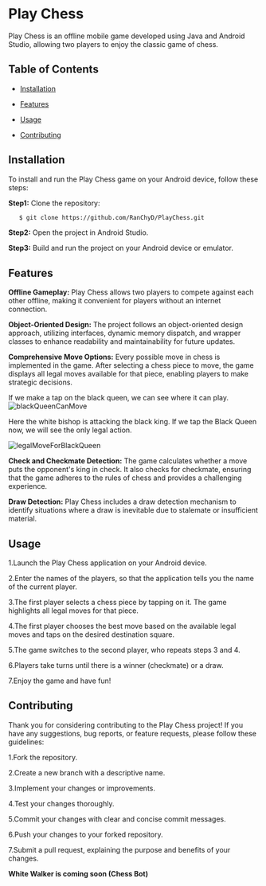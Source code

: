 
# Play Chess

Play Chess is an offline mobile game developed using Java and Android Studio, allowing two players to enjoy the classic game of chess.


## Table of Contents
- [Installation](#installation)

- [Features](#features)

- [Usage](#usage)

- [Contributing](#contributing)


## Installation
To install and run the Play Chess game on your Android device, follow these steps:

 **Step1:** Clone the repository:
 ```bash
    $ git clone https://github.com/RanChyD/PlayChess.git
```
**Step2:** Open the project in Android Studio.

**Step3:** Build and run the project on your Android device or emulator.
## Features
**Offline Gameplay:** Play Chess allows two players to compete against each other offline, making it convenient for players without an internet connection.

**Object-Oriented Design:** The project follows an object-oriented design approach, utilizing interfaces, dynamic memory dispatch, and wrapper classes to enhance readability and maintainability for future updates.

**Comprehensive Move Options:** Every possible move in chess is implemented in the game. After selecting a chess piece to move, the game displays all legal moves available for that piece, enabling players to make strategic decisions.

  If we make a tap on the black queen, we can see where it can play.
  ![blackQueenCanMove](https://github.com/RanChyD/PlayChess/assets/49994927/6134491b-3849-475e-9eb8-6b08018ab449)
  
  Here the white bishop is attacking the black king. If we tap the Black Queen now, we will see the only legal action.

  ![legalMoveForBlackQueen](https://github.com/RanChyD/PlayChess/assets/49994927/7b98d59c-5a5c-4575-8a87-7368df6ed162)

**Check and Checkmate Detection:** The game calculates whether a move puts the opponent's king in check. It also checks for checkmate, ensuring that the game adheres to the rules of chess and provides a challenging experience.

**Draw Detection:** Play Chess includes a draw detection mechanism to identify situations where a draw is inevitable due to stalemate or insufficient material.
## Usage
1.Launch the Play Chess application on your Android device.

2.Enter the names of the players, so that the application tells you the name of the current player.

3.The first player selects a chess piece by tapping on it. The game highlights all legal moves for that piece.

4.The first player chooses the best move based on the available legal moves and taps on the desired destination square.

5.The game switches to the second player, who repeats steps 3 and 4.

6.Players take turns until there is a winner (checkmate) or a draw.

7.Enjoy the game and have fun!
## Contributing
Thank you for considering contributing to the Play Chess project! If you have any suggestions, bug reports, or feature requests, please follow these guidelines:

1.Fork the repository.

2.Create a new branch with a descriptive name.

3.Implement your changes or improvements.

4.Test your changes thoroughly.

5.Commit your changes with clear and concise commit messages.

6.Push your changes to your forked repository.

7.Submit a pull request, explaining the purpose and benefits of your changes.

**White Walker is coming soon (Chess Bot)**
